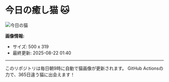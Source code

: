 # 今日の癒し猫 🐱

![今日の猫](https://cdn2.thecatapi.com/images/MTY5OTU0NQ.jpg)

**画像情報:**
- サイズ: 500 x 319
- 最終更新: 2025-08-22 01:40

---

このリポジトリは毎日朝9時に自動で猫画像が更新されます。
GitHub Actionsの力で、365日違う猫に出会えます！
